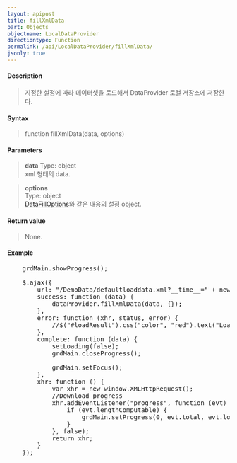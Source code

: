 ```yaml
---
layout: apipost
title: fillXmlData
part: Objects
objectname: LocalDataProvider
directiontype: Function
permalink: /api/LocalDataProvider/fillXmlData/
jsonly: true
---
```



#### Description

> 지정한 설정에 따라 데이터셋을 로드해서 DataProvider 로컬 저장소에 저장한다. 

#### Syntax

> function fillXmlData(data, options)

#### Parameters

> **data**
> Type: object  
> xml 형태의 data.  

> **options**  
> Type: object    
> [DataFillOptions](/api/types/DataFillOptions/)와 같은 내용의 설정 object.    

#### Return value

> None.   

#### Example

<pre class="prettyprint">
    grdMain.showProgress();

    $.ajax({
        url: "/DemoData/defaultloaddata.xml?__time__=" + new Date().getTime(),
        success: function (data) {
            dataProvider.fillXmlData(data, {});
        },
        error: function (xhr, status, error) {
            //$("#loadResult").css("color", "red").text("Load failed: " + error).show();
        },
        complete: function (data) {
            setLoading(false);
            grdMain.closeProgress();

            grdMain.setFocus();
        },
        xhr: function () {
            var xhr = new window.XMLHttpRequest();
            //Download progress
            xhr.addEventListener("progress", function (evt) {
                if (evt.lengthComputable) {
                    grdMain.setProgress(0, evt.total, evt.loaded);
                }
            }, false);
            return xhr;
        }
    });
</pre>

